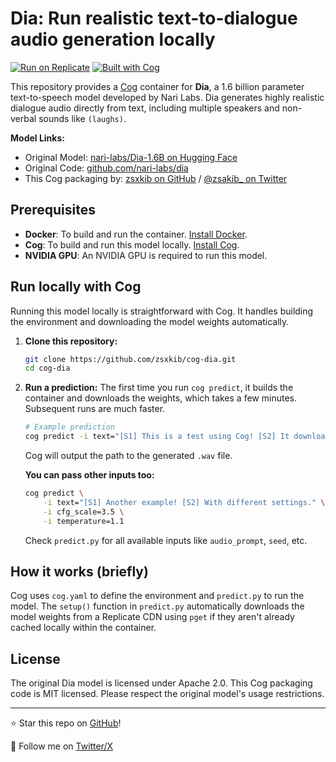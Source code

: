 # Dia: Run realistic text-to-dialogue audio generation locally

[![Run on Replicate](https://replicate.com/zsxkib/dia/badge)](https://replicate.com/zsxkib/dia)
[![Built with Cog](https://github.com/replicate/cog/raw/main/docs/header.png)](https://github.com/replicate/cog)

This repository provides a [Cog](https://github.com/replicate/cog) container for **Dia**, a 1.6 billion parameter text-to-speech model developed by Nari Labs. Dia generates highly realistic dialogue audio directly from text, including multiple speakers and non-verbal sounds like `(laughs)`.

**Model Links:**
*   Original Model: [nari-labs/Dia-1.6B on Hugging Face](https://huggingface.co/nari-labs/Dia-1.6B)
*   Original Code: [github.com/nari-labs/dia](https://github.com/nari-labs/dia)
*   This Cog packaging by: [zsxkib on GitHub](https://github.com/zsxkib) / [@zsakib_ on Twitter](https://twitter.com/zsakib_)

## Prerequisites

*   **Docker**: To build and run the container. [Install Docker](https://docs.docker.com/get-docker/).
*   **Cog**: To build and run this model locally. [Install Cog](https://github.com/replicate/cog#install).
*   **NVIDIA GPU**: An NVIDIA GPU is required to run this model.

## Run locally with Cog

Running this model locally is straightforward with Cog. It handles building the environment and downloading the model weights automatically.

1.  **Clone this repository:**
    ```bash
    git clone https://github.com/zsxkib/cog-dia.git
    cd cog-dia
    ```

2.  **Run a prediction:**
    The first time you run `cog predict`, it builds the container and downloads the weights, which takes a few minutes. Subsequent runs are much faster.

    ```bash
    # Example prediction
    cog predict -i text="[S1] This is a test using Cog! [S2] It downloads the weights automatically. (laughs)"
    ```

    Cog will output the path to the generated `.wav` file.

    **You can pass other inputs too:**
    ```bash
    cog predict \
        -i text="[S1] Another example! [S2] With different settings." \
        -i cfg_scale=3.5 \
        -i temperature=1.1
    ```
    Check `predict.py` for all available inputs like `audio_prompt`, `seed`, etc.

## How it works (briefly)

Cog uses `cog.yaml` to define the environment and `predict.py` to run the model. The `setup()` function in `predict.py` automatically downloads the model weights from a Replicate CDN using `pget` if they aren't already cached locally within the container.

## License

The original Dia model is licensed under Apache 2.0. This Cog packaging code is MIT licensed. Please respect the original model's usage restrictions.

---

⭐ Star this repo on [GitHub](https://github.com/zsxkib/cog-dia)!

👋 Follow me on [Twitter/X](https://x.com/zsakib_)